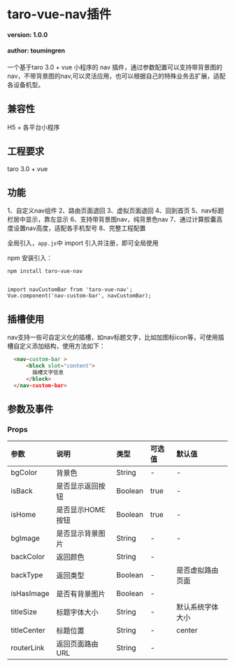 # taro-vue-nav插件
#### version: 1.0.0  
#### author: toumingren

一个基于taro 3.0 + vue 小程序的 nav 插件，通过参数配置可以支持带背景图的nav，不带背景图的nav,可以灵活应用，也可以根据自己的特殊业务去扩展，适配各设备机型。 

## 兼容性

H5 + 各平台小程序

## 工程要求

taro 3.0 + vue

## 功能

1、自定义nav组件
2、路由页面退回
3、虚拟页面退回
4、回到首页
5、nav标题栏居中显示，靠左显示
6、支持带背景图nav，纯背景色nav
7、通过计算胶囊高度设置nav高度，适配各手机型号
8、完整工程配置 

全局引入，`app.js`中 import 引入并注册，即可全局使用

npm 安装引入：

```shell
npm install taro-vue-nav
```

```jsvascript

import navCustomBar from 'taro-vue-nav';
Vue.component('nav-custom-bar', navCustomBar);

```

## 插槽使用

nav支持一些可自定义化的插槽，如nav标题文字，比如加图标icon等，可使用插槽自定义添加结构，使用方法如下：

```html
  <nav-custom-bar >
      <block slot="content">
        插槽文字信息
      </block>
  </nav-custom-bar>
```

## 参数及事件

### Props

| 参数                    | 说明                                                                                        | 类型                | 可选值                                                           | 默认值                                            |
| :---------------------- | :------------------------------------------------------------------------------------------ | :------------------ | :--------------------------------------------------------------- | :------------------------------------------------ |
| bgColor           | 背景色                                                               | String | -                                                                | -                                                 |
| isBack                    | 是否显示返回按钮                        |      Boolean         | true | -                                           |
| isHome                    | 是否显示HOME按钮         | Boolean               | true                                                       | -                                                 |
| bgImage                   | 是否显示背景图片  | String              | -                                                                |  -                                                 |
| backColor                   | 返回颜色                                                                              | String              | -                                                                | |
| backType             | 返回类型                                                                                    | Boolean              | -                                                                | 是否虚拟路由页面                                           |
| isHasImage         | 是否有背景图片                                                                                | Boolean              | -                                                                |                                              |
| titleSize            | 标题字体大小                                                              | String              | -                                                                | 默认系统字体大小                                  |
| titleCenter           | 标题位置                                                                      | String              | -                                                                | center                                     |
| routerLink              | 返回页面路由URL                                                 | String              | -                                                                |                                           |

